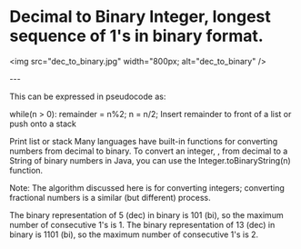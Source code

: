 # Decimal to Binary Integer, longest sequence of 1's in binary format.  

<img src="dec_to_binary.jpg" width="800px; alt="dec_to_binary" />

\-\-\-  

This can be expressed in pseudocode as:

while(n > 0):
    remainder = n%2;
    n = n/2;
    Insert remainder to front of a list or push onto a stack

Print list or stack
Many languages have built-in functions for converting numbers from decimal to binary. To convert an integer, , from decimal to a String of binary numbers in Java, you can use the Integer.toBinaryString(n) function.

Note: The algorithm discussed here is for converting integers; converting fractional numbers is a similar (but different) process.

The binary representation of 5 (dec) in binary is 101 (bi), so the maximum number of consecutive 1's is 1.
The binary representation of 13 (dec) in binary is 1101 (bi), so the maximum number of consecutive 1's is 2.  

